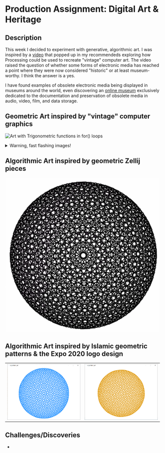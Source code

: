 # Production Assignment: Digital Art & Heritage

## Description
This week I decided to experiment with generative, algorithmic art. I was inspired by a [video](https://www.youtube.com/watch?v=LaarVR1AOvs) that popped up in my recommendeds exploring how Processing could be used to recreate "vintage" computer art. The video raised the question of whether some forms of electronic media has reached a point where they were now considered "historic" or at least museum-worthy. I think the answer is a yes.

I have found examples of obsolete electronic media being displayed in museums around the world, even discovering an [online museum](https://obsoletemedia.org/) exclusively dedicated to the documentation and preservation of obsolete media in audio, video, film, and data storage.

## Geometric Art inspired by "vintage" computer graphics
![Art with Trigonometric functions in for() loops](https://github.com/mike-leo-k/intro-to-im/blob/master/june%202/digital_art_1.png)

<details>
  <summary>Warning, fast flashing images!</summary>
  
![Art with random() functions in for() loops](https://github.com/mlk525/intro-to-im/blob/master/june%202/digital_art_2.gif)
</details>

## Algorithmic Art inspired by geometric Zellij pieces
<p align="center">
  <a href="https://youtu.be/Li-B1tOE9Wk">
  <img width="500" src="images/zellij pattern.png">
  </a>
</p>

## Algorithmic Art inspired by Islamic geometric patterns & the Expo 2020 logo design
<table border="0" width="100%"><tr>
  <td> <a href="https://youtu.be/SrVwAy6U0YM"><img src="images/blue pattern.png" alt="Expo 2020 Blue Logo style" style="width: 100%;"/></a></td>
  <td> <a href="https://youtu.be/SrVwAy6U0YM"><img src="images/gold pattern.png" alt="Expo 2020 GOld Logo style" style="width: 100%;"/></a></td>
</tr></table>

## Challenges/Discoveries
* 
